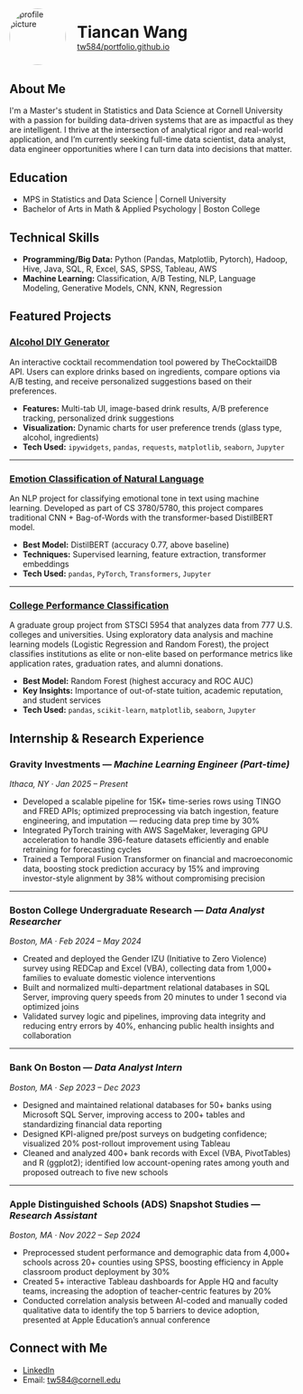 <div style="display: flex; align-items: center; gap: 20px; margin-bottom: 30px;">
  <img src="asset/img/profile_pic.JPG"
       alt="profile picture"
       style="width: 100px; height: 100px; border-radius: 50%; object-fit: cover;" />
  <div>
    <h1 style="margin: 0;">Tiancan Wang</h1>
    <p style="margin: 0;"><a href="https://github.com/tw584/portfolio.github.io">tw584/portfolio.github.io</a></p>
  </div>
</div>

## About Me

I'm a Master's student in Statistics and Data Science at Cornell University with a passion for building data-driven systems that are as impactful as they are intelligent. I thrive at the intersection of analytical rigor and real-world application, and I’m currently seeking full-time data scientist, data analyst, data engineer opportunities where I can turn data into decisions that matter.

## Education
- MPS in Statistics and Data Science | Cornell University
- Bachelor of Arts in Math & Applied Psychology | Boston College

## Technical Skills
- **Programming/Big Data:** Python (Pandas, Matplotlib, Pytorch), Hadoop, Hive, Java, SQL, R, Excel, SAS, SPSS, Tableau, AWS
- **Machine Learning:** Classification, A/B Testing, NLP, Language Modeling, Generative Models, CNN, KNN, Regression

## Featured Projects

### [Alcohol DIY Generator](https://github.com/candicewangtiancan/Alcohol_DIY_Generator_Project)
An interactive cocktail recommendation tool powered by TheCocktailDB API. Users can explore drinks based on ingredients, compare options via A/B testing, and receive personalized suggestions based on their preferences.

- **Features:** Multi-tab UI, image-based drink results, A/B preference tracking, personalized drink suggestions
- **Visualization:** Dynamic charts for user preference trends (glass type, alcohol, ingredients)
- **Tech Used:** `ipywidgets`, `pandas`, `requests`, `matplotlib`, `seaborn`, `Jupyter`

---

### [Emotion Classification of Natural Language](https://github.com/candicewangtiancan/Emotion_Classification_Project)
An NLP project for classifying emotional tone in text using machine learning. Developed as part of CS 3780/5780, this project compares traditional CNN + Bag-of-Words with the transformer-based DistilBERT model.

- **Best Model:** DistilBERT (accuracy 0.77, above baseline)
- **Techniques:** Supervised learning, feature extraction, transformer embeddings
- **Tech Used:** `pandas`, `PyTorch`, `Transformers`, `Jupyter`

---

### [College Performance Classification](https://github.com/candicewangtiancan/College_Performance_Classification)
A graduate group project from STSCI 5954 that analyzes data from 777 U.S. colleges and universities. Using exploratory data analysis and machine learning models (Logistic Regression and Random Forest), the project classifies institutions as elite or non-elite based on performance metrics like application rates, graduation rates, and alumni donations.

- **Best Model:** Random Forest (highest accuracy and ROC AUC)
- **Key Insights:** Importance of out-of-state tuition, academic reputation, and student services
- **Tech Used:** `pandas`, `scikit-learn`, `matplotlib`, `seaborn`, `Jupyter`

## Internship & Research Experience

### Gravity Investments — *Machine Learning Engineer (Part-time)*  
_Ithaca, NY · Jan 2025 – Present_

- Developed a scalable pipeline for 15K+ time-series rows using TINGO and FRED APIs; optimized preprocessing via batch ingestion, feature engineering, and imputation — reducing data prep time by 30%
- Integrated PyTorch training with AWS SageMaker, leveraging GPU acceleration to handle 396-feature datasets efficiently and enable retraining for forecasting cycles
- Trained a Temporal Fusion Transformer on financial and macroeconomic data, boosting stock prediction accuracy by 15% and improving investor-style alignment by 38% without compromising precision

---

### Boston College Undergraduate Research — *Data Analyst Researcher*  
_Boston, MA · Feb 2024 – May 2024_

- Created and deployed the Gender IZU (Initiative to Zero Violence) survey using REDCap and Excel (VBA), collecting data from 1,000+ families to evaluate domestic violence interventions
- Built and normalized multi-department relational databases in SQL Server, improving query speeds from 20 minutes to under 1 second via optimized joins
- Validated survey logic and pipelines, improving data integrity and reducing entry errors by 40%, enhancing public health insights and collaboration

---

### Bank On Boston — *Data Analyst Intern*  
_Boston, MA · Sep 2023 – Dec 2023_

- Designed and maintained relational databases for 50+ banks using Microsoft SQL Server, improving access to 200+ tables and standardizing financial data reporting
- Designed KPI-aligned pre/post surveys on budgeting confidence; visualized 20% post-rollout improvement using Tableau
- Cleaned and analyzed 400+ bank records with Excel (VBA, PivotTables) and R (ggplot2); identified low account-opening rates among youth and proposed outreach to five new schools

---

### Apple Distinguished Schools (ADS) Snapshot Studies — *Research Assistant*  
_Boston, MA · Nov 2022 – Sep 2024_

- Preprocessed student performance and demographic data from 4,000+ schools across 20+ counties using SPSS, boosting efficiency in Apple classroom product deployment by 30%
- Created 5+ interactive Tableau dashboards for Apple HQ and faculty teams, increasing the adoption of teacher-centric features by 20%
- Conducted correlation analysis between AI-coded and manually coded qualitative data to identify the top 5 barriers to device adoption, presented at Apple Education’s annual conference


## Connect with Me

- [LinkedIn](www.linkedin.com/in/tiancan-wang)
- Email: tw584@cornell.edu

